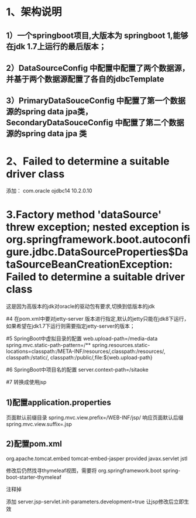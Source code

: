 # 1、架构说明
## 1）一个springboot项目,大版本为 springboot 1,能够在jdk 1.7上运行的最后版本；
## 2）DataSourceConfig 中配置中配置了两个数据源，并基于两个数据源配置了各自的jdbcTemplate
## 3）PrimaryDataSouceConfig 中配置了第一个数据源的spring data jpa类，SecondaryDataSouceConfig 中配置了第二个数据源的spring data jpa 类



# 2、Failed to determine a suitable driver class
添加：
<dependency>
			<groupId>com.oracle</groupId>
			<artifactId>ojdbc14</artifactId>
			<version>10.2.0.10</version>
		</dependency>
		
# 3.Factory method 'dataSource' threw exception; nested exception is org.springframework.boot.autoconfigure.jdbc.DataSourceProperties$DataSourceBeanCreationException: Failed to determine a suitable driver class   

这是因为高版本的jdk对oracle的驱动包有要求,切换到低版本的jdk

#4 在pom.xml中要对jetty-server 版本进行指定,默认的jetty只能在jdk8下运行，如果希望在jdk1.7下运行则需要指定jetty-server的版本；

#5 SpringBoot中虚拟目录的配置
web.upload-path=/media-data
spring.mvc.static-path-pattern=/**
spring.resources.static-locations=classpath:/META-INF/resources/,classpath:/resources/, classpath:/static/, classpath:/public/,file:${web.upload-path}

#6 SpringBoot中项目名的配置
server.context-path=/sitaoke

#7 转换成使用jsp
## 1)配置application.properties
页面默认前缀目录
spring.mvc.view.prefix=/WEB-INF/jsp/
响应页面默认后缀
spring.mvc.view.suffix=.jsp

## 2)配置pom.xml 

<!--开启JSP  -->
<dependency>
	<groupId>org.apache.tomcat.embed</groupId>
	<artifactId>tomcat-embed-jasper</artifactId>
	<scope>provided</scope>
</dependency>
<dependency>
	<groupId>javax.servlet</groupId>
	<artifactId>jstl</artifactId>
</dependency>


修改后仍然找寻thymeleaf视图，需要将
<dependency>
			<groupId>org.springframework.boot</groupId>
			<artifactId>spring-boot-starter-thymeleaf</artifactId>
		</dependency>
		
注释掉


添加 server.jsp-servlet.init-parameters.development=true 让jsp修改后立即生效		



		